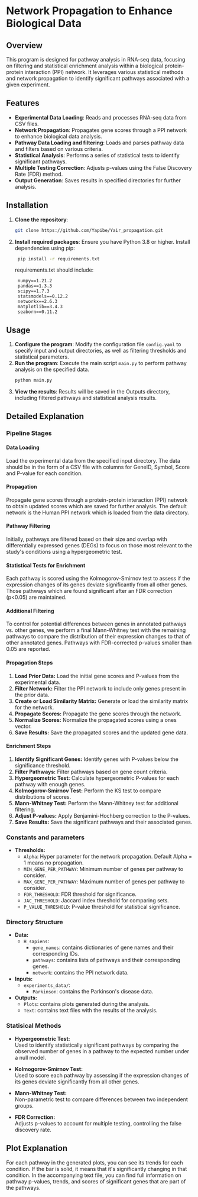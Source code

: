 # Network Propagation to Enhance Biological Data

## Overview

This program is designed for pathway analysis in RNA-seq data, focusing on filtering and statistical enrichment analysis within a biological protein-protein interaction (PPI) network. It leverages various statistical methods and network propagation to identify significant pathways associated with a given experiment.

## Features
- **Experimental Data Loading**: Reads and processes RNA-seq data from CSV files.
- **Network Propagation**: Propagates gene scores through a PPI network to enhance biological data analysis.
- **Pathway Data Loading and filtering**: Loads and parses pathway data and filters based on various criteria.
- **Statistical Analysis**: Performs a series of statistical tests to identify significant pathways.
- **Multiple Testing Correction**: Adjusts p-values using the False Discovery Rate (FDR) method.
- **Output Generation**: Saves results in specified directories for further analysis.

## Installation

1. **Clone the repository**:
   ```sh
   git clone https://github.com/Yapibe/Yair_propagation.git
    ```
2. **Install required packages**:
   Ensure you have Python 3.8 or higher. Install dependencies using pip:
   ```sh
    pip install -r requirements.txt
    ```
   requirements.txt should include:
   ```plaintext
    numpy==1.21.2
    pandas==1.3.3
    scipy==1.7.3
    statsmodels==0.12.2
    networkx==2.6.3
    matplotlib==3.4.3
    seaborn==0.11.2
    ```
   
## Usage

1. **Configure the program**:
   Modify the configuration file `config.yaml` to specify input and output directories, as well as filtering thresholds and statistical parameters.
2. **Run the program**:
   Execute the main script `main.py` to perform pathway analysis on the specified data.
   ```sh
   python main.py
   ```
3. **View the results**:
   Results will be saved in the Outputs directory, including filtered pathways and statistical analysis results.

## Detailed Explanation

### Pipeline Stages
####  Data Loading
Load the experimental data from the specified input directory. The data should be in the form of a CSV file with columns
for GeneID, Symbol, Score and P-value for each condition.

#### Propagation 
Propagate gene scores through a protein-protein interaction (PPI) network to obtain updated scores which are saved for
further analysis. The default network is the Human PPI network which is loaded from the data directory.

#### Pathway Filtering
Initially, pathways are filtered based on their size and overlap with differentially expressed genes (DEGs) to focus on those
most relevant to the study's conditions using a hypergeometric test.

#### Statistical Tests for Enrichment
Each pathway is scored using the Kolmogorov-Smirnov test to assess if the expression changes of its genes deviate
significantly from all other genes. Those pathways which are found significant after an FDR correction
(p<0.05) are maintained.

#### Additional Filtering
To control for potential differences between genes in annotated pathways vs. other genes, we perform a 
final Mann-Whitney test with the remaining pathways to compare the distribution of their expression changes to
that of other annotated genes. Pathways with FDR-corrected p-values smaller than 0.05 are reported.

#### Propagation Steps
1. **Load Prior Data:** Load the initial gene scores and P-values from the experimental data.
2. **Filter Network:** Filter the PPI network to include only genes present in the prior data.
3. **Create or Load Similarity Matrix:** Generate or load the similarity matrix for the network.
4. **Propagate Scores:** Propagate the gene scores through the network.
5. **Normalize Scores:** Normalize the propagated scores using a ones vector.
6. **Save Results:** Save the propagated scores and the updated gene data.

#### Enrichment Steps
1. **Identify Significant Genes:** Identify genes with P-values below the significance threshold.
2. **Filter Pathways:** Filter pathways based on gene count criteria.
3. **Hypergeometric Test:** Calculate hypergeometric P-values for each pathway with enough genes.
4. **Kolmogorov-Smirnov Test:** Perform the KS test to compare distributions of scores.
5. **Mann-Whitney Test:** Perform the Mann-Whitney test for additional filtering.
6. **Adjust P-values:** Apply Benjamini-Hochberg correction to the P-values.
7. **Save Results:** Save the significant pathways and their associated genes.

### Constants and parameters
- **Thresholds:**
  - `Alpha`: Hyper parameter for the network propagation. Default Alpha = 1 means no propagation.
  - `MIN_GENE_PER_PATHWAY`: Minimum number of genes per pathway to consider.
  - `MAX_GENE_PER_PATHWAY`: Maximum number of genes per pathway to consider.
  - `FDR_THRESHOLD`: FDR threshold for significance.
  - `JAC_THRESHOLD`: Jaccard index threshold for comparing sets.
  - `P_VALUE_THRESHOLD`: P-value threshold for statistical significance.

### Directory Structure
- **Data:**
  - `H_sapiens`:
    - `gene_names`: contains dictionaries of gene names and their corresponding IDs.
    - `pathways`: contains lists of pathways and their corresponding genes.
    - `network`: contains the PPI network data.
- **Inputs:**
  - `experiments_data/`:
    - `Parkinson`: contains the Parkinson's disease data.
- **Outputs:**
  - `Plots`: contains plots generated during the analysis.
  - `Text`: contains text files with the results of the analysis.

### Statisical Methods
- **Hypergeometric Test:** <br>
  Used to identify statistically significant pathways by comparing the observed number of genes in a pathway to the expected number under a null model.

- **Kolmogorov-Smirnov Test:** <br>
    Used to score each pathway by assessing if the expression changes of its genes deviate significantly from all other genes.

- **Mann-Whitney Test:** <br>
    Non-parametric test to compare differences between two independent groups.

- **FDR Correction:** <br>
    Adjusts p-values to account for multiple testing, controlling the false discovery rate.

## Plot Explanation

For each pathway in the generated plots, you can see its trends for each condition. If the bar is solid, it means that 
it's significantly changing in that condition. In the accompanying text file, you can find full information on
pathway p-values, trends, and scores of significant genes that are part of the pathways.